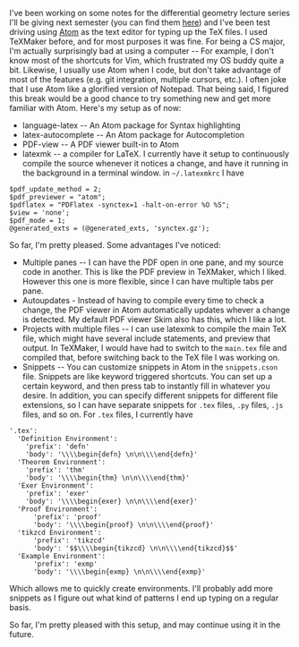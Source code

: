 I've been working on some notes for the differential geometry lecture
series I'll be giving next semester (you can find them
[here](https://github.com/JeffJiang42/Math-Notes/blob/master/DiffGeoLectureSeries/main.PDF)) and I've been test driving using
[Atom](https://atom.io) as the text editor for typing up the TeX files. I
used TeXMaker before, and for most purposes it was fine. For being a CS
major, I'm actually surprisingly bad at using a computer -- For example, I
don't know most of the shortcuts for Vim, which frustrated my OS buddy
quite a bit. Likewise, I usually use Atom when I code, but don't take
advantage of most of the features (e.g. git integration, multiple cursors,
etc.). I often joke that I use Atom like a glorified version of Notepad.
That being said, I figured this break would be a good chance to try
something new and get more familiar with Atom. Here's my setup as of now:

* language-latex -- An Atom package for Syntax highlighting
* latex-autocomplete -- An Atom package for Autocompletion
* PDF-view -- A PDF viewer built-in to Atom
* latexmk -- a compiler for LaTeX. I currently have it setup to
continuously compile the source whenever it notices a change, and have
it running in the background in a terminal window. in `~/.latexmkrc` I
have

~~~~
$pdf_update_method = 2;
$pdf_previewer = "atom";
$pdflatex = "PDFlatex -synctex=1 -halt-on-error %O %S";
$view = 'none';
$pdf_mode = 1;
@generated_exts = (@generated_exts, 'synctex.gz');
~~~~

So far, I'm pretty pleased. Some advantages I've noticed:

* Multiple panes -- I can have the PDF open in one pane, and my source
code in another. This is like the PDF preview in TeXMaker, which I liked.
However this one is more flexible, since I can have multiple tabs per
pane.
* Autoupdates - Instead of having to compile every time to check a change,
the PDF viewer in Atom automatically updates whever a change is detected.
My default PDF viewer Skim also has this, which I like a lot.
* Projects with multiple files -- I can use latexmk to compile the
main TeX file, which might have several include statements, and preview
that output. In TeXMaker, I would have had to switch to the `main.tex`
file and compiled that, before switching back to the TeX file I was
working on.
* Snippets -- You can customize snippets in Atom in the `snippets.cson`
file. Snippets are like keyword triggered shortcuts. You can set up a
certain keyword, and then press tab to instantly fill in whatever you
desire. In addition, you can specify different snippets for different file
extensions, so I can have separate snippets for `.tex` files, `.py` files,
`.js` files, and so on. For `.tex` files, I currently have

~~~~
'.tex':
  'Definition Environment':
    'prefix': 'defn'
    'body': '\\\\begin{defn} \n\n\\\\end{defn}'
  'Theorem Environment':
    'prefix': 'thm'
    'body': '\\\\begin{thm} \n\n\\\\end{thm}'
  'Exer Environment':
    'prefix': 'exer'
    'body': '\\\\begin{exer} \n\n\\\\end{exer}'
  'Proof Environment':
      'prefix': 'proof'
      'body': '\\\\begin{proof} \n\n\\\\end{proof}'
  'tikzcd Environment':
      'prefix': 'tikzcd'
      'body': '$$\\\\begin{tikzcd} \n\n\\\\end{tikzcd}$$'
  'Example Environment':
      'prefix': 'exmp'
      'body': '\\\\begin{exmp} \n\n\\\\end{exmp}'
~~~~

Which allows me to quickly create environments. I'll probably add more
snippets as I figure out what kind of patterns I end up typing on a
regular basis.

So far, I'm pretty pleased with this setup, and may continue using it
in the future.
